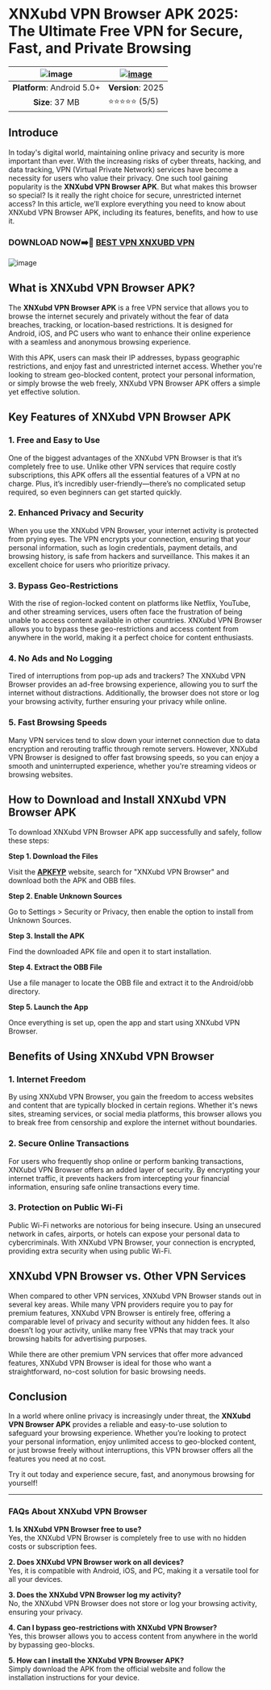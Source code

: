 # XNXubd VPN Browser APK 2025: The Ultimate Free VPN for Secure, Fast, and Private Browsing
|![image](https://github.com/user-attachments/assets/3b00e75b-bec1-4cdc-b8ac-ac006031e16f) | [![image](https://github.com/user-attachments/assets/df8614c8-8336-485a-a05f-b56a630ae609)](https://apkfyp.com/xnxubd-vpn-browser.html) |
|:-------------------------------------------------:|-----------------------|
| **Platform**: Android 5.0+                       | **Version**: 2025     |
| **Size**: 37 MB                                  | ⭐⭐⭐⭐⭐ (5/5) |

## Introduce
In today's digital world, maintaining online privacy and security is more important than ever. With the increasing risks of cyber threats, hacking, and data tracking, VPN (Virtual Private Network) services have become a necessity for users who value their privacy. One such tool gaining popularity is the **XNXubd VPN Browser APK**. But what makes this browser so special? Is it really the right choice for secure, unrestricted internet access? In this article, we’ll explore everything you need to know about XNXubd VPN Browser APK, including its features, benefits, and how to use it.
### DOWNLOAD NOW➡️📱 [BEST VPN XNXUBD VPN](https://apkfyp.com/xnxubd-vpn-browser.html)

![image](https://github.com/user-attachments/assets/823b2100-f64c-4434-9c62-ce3ef6d3ce23)

## What is XNXubd VPN Browser APK?

The **XNXubd VPN Browser APK** is a free VPN service that allows you to browse the internet securely and privately without the fear of data breaches, tracking, or location-based restrictions. It is designed for Android, iOS, and PC users who want to enhance their online experience with a seamless and anonymous browsing experience. 

With this APK, users can mask their IP addresses, bypass geographic restrictions, and enjoy fast and unrestricted internet access. Whether you're looking to stream geo-blocked content, protect your personal information, or simply browse the web freely, XNXubd VPN Browser APK offers a simple yet effective solution.

## Key Features of XNXubd VPN Browser APK

### 1. **Free and Easy to Use**
One of the biggest advantages of the XNXubd VPN Browser is that it’s completely free to use. Unlike other VPN services that require costly subscriptions, this APK offers all the essential features of a VPN at no charge. Plus, it’s incredibly user-friendly—there’s no complicated setup required, so even beginners can get started quickly.

### 2. **Enhanced Privacy and Security**
When you use the XNXubd VPN Browser, your internet activity is protected from prying eyes. The VPN encrypts your connection, ensuring that your personal information, such as login credentials, payment details, and browsing history, is safe from hackers and surveillance. This makes it an excellent choice for users who prioritize privacy.

### 3. **Bypass Geo-Restrictions**
With the rise of region-locked content on platforms like Netflix, YouTube, and other streaming services, users often face the frustration of being unable to access content available in other countries. XNXubd VPN Browser allows you to bypass these geo-restrictions and access content from anywhere in the world, making it a perfect choice for content enthusiasts.

### 4. **No Ads and No Logging**
Tired of interruptions from pop-up ads and trackers? The XNXubd VPN Browser provides an ad-free browsing experience, allowing you to surf the internet without distractions. Additionally, the browser does not store or log your browsing activity, further ensuring your privacy while online.

### 5. **Fast Browsing Speeds**
Many VPN services tend to slow down your internet connection due to data encryption and rerouting traffic through remote servers. However, XNXubd VPN Browser is designed to offer fast browsing speeds, so you can enjoy a smooth and uninterrupted experience, whether you're streaming videos or browsing websites.

## How to Download and Install XNXubd VPN Browser APK

To download XNXubd VPN Browser APK app successfully and safely, follow these steps:

**Step 1. Download the Files**

Visit the **[APKFYP](https://apkfyp.com/)** website, search for "XNXubd VPN Browser" and download both the APK and OBB files.

**Step 2. Enable Unknown Sources**

Go to Settings > Security or Privacy, then enable the option to install from Unknown Sources.

**Step 3. Install the APK**

Find the downloaded APK file and open it to start installation.

**Step 4. Extract the OBB File**

Use a file manager to locate the OBB file and extract it to the Android/obb directory.

**Step 5. Launch the App**

Once everything is set up, open the app and start using XNXubd VPN Browser.

## Benefits of Using XNXubd VPN Browser

### **1. Internet Freedom**
By using XNXubd VPN Browser, you gain the freedom to access websites and content that are typically blocked in certain regions. Whether it's news sites, streaming services, or social media platforms, this browser allows you to break free from censorship and explore the internet without boundaries.

### **2. Secure Online Transactions**
For users who frequently shop online or perform banking transactions, XNXubd VPN Browser offers an added layer of security. By encrypting your internet traffic, it prevents hackers from intercepting your financial information, ensuring safe online transactions every time.

### **3. Protection on Public Wi-Fi**
Public Wi-Fi networks are notorious for being insecure. Using an unsecured network in cafes, airports, or hotels can expose your personal data to cybercriminals. With XNXubd VPN Browser, your connection is encrypted, providing extra security when using public Wi-Fi.

## XNXubd VPN Browser vs. Other VPN Services

When compared to other VPN services, XNXubd VPN Browser stands out in several key areas. While many VPN providers require you to pay for premium features, XNXubd VPN Browser is entirely free, offering a comparable level of privacy and security without any hidden fees. It also doesn’t log your activity, unlike many free VPNs that may track your browsing habits for advertising purposes.

While there are other premium VPN services that offer more advanced features, XNXubd VPN Browser is ideal for those who want a straightforward, no-cost solution for basic browsing needs.

## Conclusion

In a world where online privacy is increasingly under threat, the **XNXubd VPN Browser APK** provides a reliable and easy-to-use solution to safeguard your browsing experience. Whether you’re looking to protect your personal information, enjoy unlimited access to geo-blocked content, or just browse freely without interruptions, this VPN browser offers all the features you need at no cost. 

Try it out today and experience secure, fast, and anonymous browsing for yourself!

---

### FAQs About XNXubd VPN Browser

**1. Is XNXubd VPN Browser free to use?**  
Yes, the XNXubd VPN Browser is completely free to use with no hidden costs or subscription fees.

**2. Does XNXubd VPN Browser work on all devices?**  
Yes, it is compatible with Android, iOS, and PC, making it a versatile tool for all your devices.

**3. Does the XNXubd VPN Browser log my activity?**  
No, the XNXubd VPN Browser does not store or log your browsing activity, ensuring your privacy.

**4. Can I bypass geo-restrictions with XNXubd VPN Browser?**  
Yes, this browser allows you to access content from anywhere in the world by bypassing geo-blocks.

**5. How can I install the XNXubd VPN Browser APK?**  
Simply download the APK from the official website and follow the installation instructions for your device.
